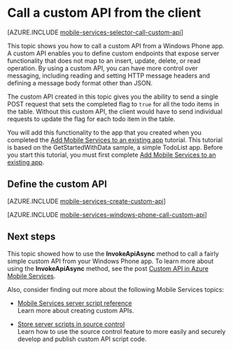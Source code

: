 <properties 
	pageTitle="Call a custom API from a Windows Phone client - Mobile Services" 
	description="Learn how to define a custom API and then call it from a Windows Phone app that use Azure Mobile Services." 
	services="mobile-services" 
	documentationCenter="windows" 
	authors="ggailey777" 
	manager="dwrede" 
	editor=""/>

<tags 
	ms.service="mobile-services" 
	ms.workload="mobile" 
	ms.tgt_pltfrm="mobile-windows-phone" 
	ms.devlang="dotnet" 
	ms.topic="article" 
	ms.date="06/03/2015" 
	ms.author="glenga"/>

# Call a custom API from the client

[AZURE.INCLUDE [mobile-services-selector-call-custom-api](../../includes/mobile-services-selector-call-custom-api.md)]

This topic shows you how to call a custom API from a Windows Phone app. A custom API enables you to define custom endpoints that expose server functionality that does not map to an insert, update, delete, or read operation. By using a custom API, you can have more control over messaging, including reading and setting HTTP message headers and defining a message body format other than JSON.

The custom API created in this topic gives you the ability to send a single POST request that sets the completed flag to `true` for all the todo items in the table. Without this custom API, the client would have to send individual requests to update the flag for each todo item in the table.

You will add this functionality to the app that you created when you completed the [Add Mobile Services to an existing app](mobile-services-windows-phone-get-started-data.md) tutorial. This tutorial is based on the GetStartedWithData sample, a simple TodoList app. Before you start this tutorial, you must first complete [Add Mobile Services to an existing app](mobile-services-windows-phone-get-started-data.md).

## <a name="define-custom-api"></a>Define the custom API

[AZURE.INCLUDE [mobile-services-create-custom-api](../../includes/mobile-services-create-custom-api.md)]

[AZURE.INCLUDE [mobile-services-windows-phone-call-custom-api](../../includes/mobile-services-windows-phone-call-custom-api.md)]

## Next steps

This topic showed how to use the **InvokeApiAsync** method to call a fairly simple custom API from your Windows Phone app. To learn more about using the **InvokeApiAsync** method, see the post [Custom API in Azure Mobile Services](http://blogs.msdn.com/b/carlosfigueira/archive/2013/06/19/custom-api-in-azure-mobile-services-client-sdks.aspx).  

Also, consider finding out more about the following Mobile Services topics:

* [Mobile Services server script reference]
  <br/>Learn more about creating custom APIs.

* [Store server scripts in source control]
  <br/> Learn how to use the source control feature to more easily and securely develop and publish custom API script code.

<!-- Anchors. -->
[Define the custom API]: #define-custom-api
[Update the app to call the custom API]: #update-app
[Test the app]: #test-app
[Next Steps]: #next-steps

<!-- Images. -->


<!-- URLs. -->
[Mobile Services server script reference]: http://go.microsoft.com/fwlink/?LinkId=262293
[Get started with Mobile Services]: ../mobile-services-windows-phone-get-started.md
[Get started with data]: mobile-services-windows-phone-get-started-data.md
[Get started with authentication]: mobile-services-windows-phone-get-started-users.md
[Get started with push notifications]: ../mobile-services-windows-phone-get-started-push.md

[Store server scripts in source control]: mobile-services-store-scripts-source-control.md
 